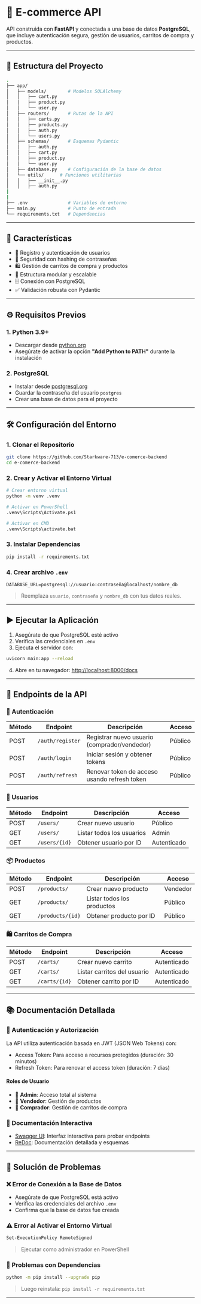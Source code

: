 # 🛒 E-commerce API

API construida con **FastAPI** y conectada a una base de datos **PostgreSQL**, que incluye autenticación segura, gestión de usuarios, carritos de compra y productos.

---

## 📁 Estructura del Proyecto

```bash
.
├── app/
│   ├── models/        # Modelos SQLAlchemy
│   │   ├── cart.py
│   │   ├── product.py 
│   │   └── user.py
│   ├── routers/       # Rutas de la API
│   │   ├── carts.py
│   │   ├── products.py 
│   │   ├── auth.py 
│   │   └── users.py
│   ├── schemas/       # Esquemas Pydantic
│   │   ├── auth.py 
│   │   ├── cart.py 
│   │   ├── product.py
│   │   └── user.py
│   ├── database.py    # Configuración de la base de datos
│   └── utils/      # Funciones utilitarias
│   │   ├── __init__.py
│   │   ├── auth.py
|   
|  
├── .env               # Variables de entorno
├── main.py            # Punto de entrada
└── requirements.txt   # Dependencias
```

---

## 🚀 Características

* 🧾 Registro y autenticación de usuarios
* 🔐 Seguridad con hashing de contraseñas
* 🛍️ Gestión de carritos de compra y productos
* 🧩 Estructura modular y escalable
* 🗄️ Conexión con PostgreSQL
* ✅ Validación robusta con Pydantic

---

## ⚙️ Requisitos Previos

### 1. Python 3.9+

* Descargar desde [python.org](https://www.python.org/downloads/)
* Asegúrate de activar la opción **"Add Python to PATH"** durante la instalación

### 2. PostgreSQL

* Instalar desde [postgresql.org](https://www.postgresql.org/download/)
* Guardar la contraseña del usuario `postgres`
* Crear una base de datos para el proyecto

---

## 🛠️ Configuración del Entorno

### 1. Clonar el Repositorio

```bash
git clone https://github.com/Starkware-713/e-comerce-backend
cd e-comerce-backend
```

### 2. Crear y Activar el Entorno Virtual

```bash
# Crear entorno virtual
python -m venv .venv

# Activar en PowerShell
.venv\Scripts\Activate.ps1

# Activar en CMD
.venv\Scripts\activate.bat
```

### 3. Instalar Dependencias

```bash
pip install -r requirements.txt
```

### 4. Crear archivo `.env`

```env
DATABASE_URL=postgresql://usuario:contraseña@localhost/nombre_db
```

> Reemplaza `usuario`, `contraseña` y `nombre_db` con tus datos reales.

---

## ▶️ Ejecutar la Aplicación

1. Asegúrate de que PostgreSQL esté activo
2. Verifica las credenciales en `.env`
3. Ejecuta el servidor con:

```bash
uvicorn main:app --reload
```

4. Abre en tu navegador: [http://localhost:8000/docs](http://localhost:8000/docs)

---

## 🔄 Endpoints de la API

### 🔐 Autenticación

| Método | Endpoint          | Descripción                                      | Acceso     |
| ------ | ---------------- | ------------------------------------------------ | ---------- |
| POST   | `/auth/register` | Registrar nuevo usuario (comprador/vendedor)      | Público    |
| POST   | `/auth/login`    | Iniciar sesión y obtener tokens                  | Público    |
| POST   | `/auth/refresh`  | Renovar token de acceso usando refresh token     | Público    |

### 👤 Usuarios

| Método | Endpoint           | Descripción                 | Acceso      |
| ------ | ----------------- | --------------------------- | ----------- |
| POST   | `/users/`         | Crear nuevo usuario         | Público     |
| GET    | `/users/`         | Listar todos los usuarios   | Admin       |
| GET    | `/users/{id}`     | Obtener usuario por ID      | Autenticado |

### 📦 Productos

| Método | Endpoint          | Descripción                | Acceso      |
| ------ | ---------------- | -------------------------- | ----------- |
| POST   | `/products/`     | Crear nuevo producto       | Vendedor    |
| GET    | `/products/`     | Listar todos los productos | Público     |
| GET    | `/products/{id}` | Obtener producto por ID    | Público     |

### 🛍️ Carritos de Compra

| Método | Endpoint           | Descripción                 | Acceso      |
| ------ | ----------------- | --------------------------- | ----------- |
| POST   | `/carts/`         | Crear nuevo carrito         | Autenticado |
| GET    | `/carts/`         | Listar carritos del usuario | Autenticado |
| GET    | `/carts/{id}`     | Obtener carrito por ID      | Autenticado |

---

## 📚 Documentación Detallada

### 🔑 Autenticación y Autorización

La API utiliza autenticación basada en JWT (JSON Web Tokens) con:
* Access Token: Para acceso a recursos protegidos (duración: 30 minutos)
* Refresh Token: Para renovar el access token (duración: 7 días)

#### Roles de Usuario
* 👑 **Admin**: Acceso total al sistema
* 🏪 **Vendedor**: Gestión de productos
* 🛒 **Comprador**: Gestión de carritos de compra

### 📖 Documentación Interactiva
* [Swagger UI](http://localhost:8000/docs): Interfaz interactiva para probar endpoints
* [ReDoc](http://localhost:8000/redoc): Documentación detallada y esquemas

---

## 🧰 Solución de Problemas

### ❌ Error de Conexión a la Base de Datos

* Asegúrate de que PostgreSQL está activo
* Verifica las credenciales del archivo `.env`
* Confirma que la base de datos fue creada

### ⚠️ Error al Activar el Entorno Virtual

```bash
Set-ExecutionPolicy RemoteSigned
```

> Ejecutar como administrador en PowerShell

### 🐍 Problemas con Dependencias

```bash
python -m pip install --upgrade pip
```

> Luego reinstala: `pip install -r requirements.txt`

---
